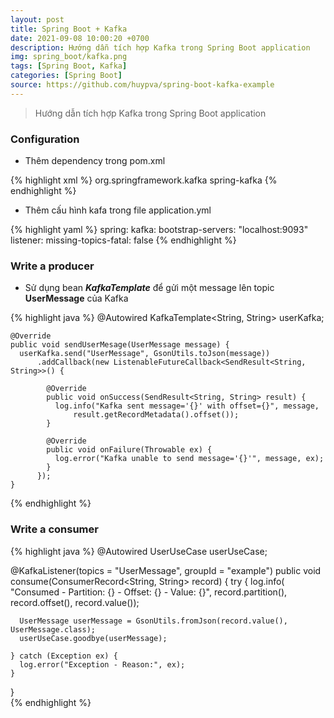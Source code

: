 ```yaml
---
layout: post
title: Spring Boot + Kafka
date: 2021-09-08 10:00:20 +0700
description: Hướng dẫn tích hợp Kafka trong Spring Boot application
img: spring_boot/kafka.png
tags: [Spring Boot, Kafka]
categories: [Spring Boot]
source: https://github.com/huypva/spring-boot-kafka-example
---
```


> Hướng dẫn tích hợp Kafka trong Spring Boot application

### Configuration

- Thêm dependency trong pom.xml

{% highlight xml %}
<dependencies>
    <dependency>
        <groupId>org.springframework.kafka</groupId>
        <artifactId>spring-kafka</artifactId>
    </dependency>
</dependencies>
{% endhighlight %} 

- Thêm cấu hình kafa trong file application.yml

{% highlight yaml %}
spring:
  kafka:
    bootstrap-servers: "localhost:9093"
    listener:
      missing-topics-fatal: false
{% endhighlight %}

### Write a producer

- Sử dụng bean ***KafkaTemplate*** để gửi một message lên topic **UserMessage** của Kafka

{% highlight java %}
    @Autowired
    KafkaTemplate<String, String> userKafka;
  
    @Override
    public void sendUserMesage(UserMessage message) {
      userKafka.send("UserMessage", GsonUtils.toJson(message))
          .addCallback(new ListenableFutureCallback<SendResult<String, String>>() {
  
            @Override
            public void onSuccess(SendResult<String, String> result) {
              log.info("Kafka sent message='{}' with offset={}", message,
                  result.getRecordMetadata().offset());
            }
  
            @Override
            public void onFailure(Throwable ex) {
              log.error("Kafka unable to send message='{}'", message, ex);
            }
          });
    }
{% endhighlight %}

### Write a consumer

{% highlight java %}
  @Autowired
  UserUseCase userUseCase;
  
  @KafkaListener(topics = "UserMessage", groupId = "example")
  public void consume(ConsumerRecord<String, String> record) {
    try {
      log.info(
          "Consumed - Partition: {} - Offset: {} - Value: {}",
          record.partition(),
          record.offset(),
          record.value());
  
      UserMessage userMessage = GsonUtils.fromJson(record.value(), UserMessage.class);
      userUseCase.goodbye(userMessage);
  
    } catch (Exception ex) {
      log.error("Exception - Reason:", ex);
    }
  }    
{% endhighlight %}
